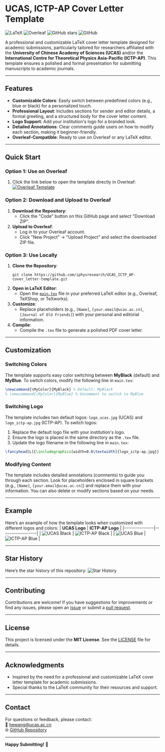# UCAS, ICTP-AP Cover Letter Template

![LaTeX](https://img.shields.io/badge/LaTeX-Professional-blue) ![Overleaf](https://img.shields.io/badge/Overleaf-Compatible-green) ![GitHub stars](https://img.shields.io/github/stars/iphysresearch/UCAS_ICTP_AP-cover_letter-template?style=social) ![GitHub](https://img.shields.io/github/license/iphysresearch/UCAS_ICTP_AP-cover_letter-template)

A professional and customizable LaTeX cover letter template designed for academic submissions, particularly tailored for researchers affiliated with the **University of Chinese Academy of Sciences (UCAS)** and/or the **International Centre for Theoretical Physics Asia-Pacific (ICTP-AP)**. This template ensures a polished and formal presentation for submitting manuscripts to academic journals.

---

## Features

- **Customizable Colors**: Easily switch between predefined colors (e.g., blue or black) for a personalized touch.
- **Professional Layout**: Includes sections for sender and editor details, a formal greeting, and a structured body for the cover letter content.
- **Logo Support**: Add your institution's logo for a branded look.
- **Detailed Annotations**: Clear comments guide users on how to modify each section, making it beginner-friendly.
- **Overleaf-Compatible**: Ready to use on Overleaf or any LaTeX editor.

---

## Quick Start
### Option 1: Use on Overleaf
1. Click the link below to open the template directly in Overleaf:     [![Overleaf Template](https://img.shields.io/badge/Overleaf-Template-blue)](https://www.overleaf.com/latex/templates/ucas-ictp-ap-cover-letter-template/xyz123)  

### Option 2: Download and Upload to Overleaf
1. **Download the Repository**:
   - Click the "Code" button on this GitHub page and select "Download ZIP".
2. **Upload to Overleaf**:
   - Log in to your Overleaf account.
   - Click "New Project" → "Upload Project" and select the downloaded ZIP file.
### Option 3: Use Locally
1. **Clone the Repository**:
   ```shell
   git clone https://github.com/iphysresearch/UCAS_ICTP_AP-cover_letter-template.git
   ```
2. **Open in LaTeX Editor**:
   - Open the [`main.tex`](main.tex) file in your preferred LaTeX editor (e.g., Overleaf, TeXShop, or TeXworks).
3. **Customize**:
   - Replace placeholders (e.g., `[Name]`, `[your.email@ucas.ac.cn]`, `[Journal of Old Friends]`) with your personal and editorial information.
4. **Compile**:
   - Compile the `.tex` file to generate a polished PDF cover letter.

---

## Customization
### Switching Colors
The template supports easy color switching between **MyBlack** (default) and **MyBlue**. To switch colors, modify the following line in `main.tex`:
```latex
\newcommand{\MyColor}{MyBlack} % Default: MyBlack
% \newcommand{\MyColor}{MyBlue} % Uncomment to switch to MyBlue
```
### Switching Logo
The template includes two default logos: `logo_ucas.jpg` (UCAS) and `logo_ictp-ap.jpg` (ICTP-AP). To switch logos:
1. Replace the default logo file with your institution's logo.
2. Ensure the logo is placed in the same directory as the `.tex` file.
3. Update the logo filename in the following line in `main.tex`:
```latex
\fancyhead[L]{\includegraphics[width=0.6\textwidth]{logo_ictp-ap.jpg}} % Replace with your logo filename
```
   
### Modifying Content
The template includes detailed annotations (comments) to guide you through each section. Look for placeholders enclosed in square brackets (e.g., `[Name]`, `[your.email@ucas.ac.cn]`) and replace them with your information. You can also delete or modify sections based on your needs.

---

## Example
Here’s an example of how the template looks when customized with different logos and colors:
| **UCAS Logo** | **ICTP-AP Logo** |
|---------------|------------------|
| ![UCAS Black](ucas_black.jpg) | ![ICTP-AP Black](ictp-ap_black.jpg) |
| ![UCAS Blue](ucas_blue.jpg) | ![ICTP-AP Blue](ictp-ap_blue.jpg) |

---

## Star History
Here’s the star history of this repository:
![Star History](https://starchart.cc/iphysresearch/UCAS_ICTP_AP-cover_letter-template.svg)

---

## Contributing
Contributions are welcome! If you have suggestions for improvements or find any issues, please open an [issue](https://github.com/iphysresearch/UCAS_ICTP_AP-cover_letter-template/issues) or submit a [pull request](https://github.com/iphysresearch/UCAS_ICTP_AP-cover_letter-template/pulls).

---

## License
This project is licensed under the **MIT License**. See the [LICENSE](LICENSE) file for details.

---

## Acknowledgments
- Inspired by the need for a professional and customizable LaTeX cover letter template for academic submissions.
- Special thanks to the LaTeX community for their resources and support.

---

## Contact
For questions or feedback, please contact:  
📧 [hewang@ucas.ac.cn](mailto:hewang@ucas.ac.cn)  
🌐 [GitHub Repository](https://github.com/iphysresearch/UCAS_ICTP_AP-cover_letter-template)

---

**Happy Submitting!** 🚀
